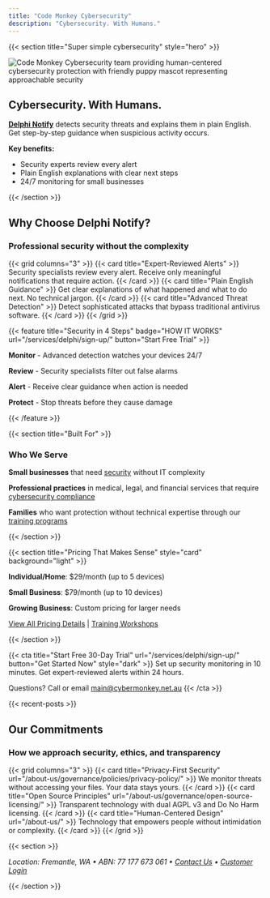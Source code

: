 ```yaml
---
title: "Code Monkey Cybersecurity"
description: "Cybersecurity. With Humans."
---
```


{{< section title="Super simple cybersecurity" style="hero" >}}

![Code Monkey Cybersecurity team providing human-centered cybersecurity protection with friendly puppy mascot representing approachable security](/images/cover_puppy_moni_monkey_optimized.jpg)

## Cybersecurity. With Humans.

**[Delphi Notify](/services/delphi/delphi-notify/)** detects security threats and explains them in plain English. Get step-by-step guidance when suspicious activity occurs.

**Key benefits:**
- Security experts review every alert
- Plain English explanations with clear next steps
- 24/7 monitoring for small businesses

{{< /section >}}

## Why Choose Delphi Notify?
### Professional security without the complexity

{{< grid columns="3" >}}
  {{< card title="Expert-Reviewed Alerts" >}}
Security specialists review every alert. Receive only meaningful notifications that require action.
  {{< /card >}}
  {{< card title="Plain English Guidance" >}}
Get clear explanations of what happened and what to do next. No technical jargon.
  {{< /card >}}
  {{< card title="Advanced Threat Detection" >}}
Detect sophisticated attacks that bypass traditional antivirus software.
  {{< /card >}}
{{< /grid >}}

{{< feature title="Security in 4 Steps" badge="HOW IT WORKS" url="/services/delphi/sign-up/" button="Start Free Trial" >}}

**Monitor** - Advanced detection watches your devices 24/7

**Review** - Security specialists filter out false alarms

**Alert** - Receive clear guidance when action is needed

**Protect** - Stop threats before they cause damage

{{< /feature >}}

{{< section title="Built For" >}}

### Who We Serve

**Small businesses** that need [security](/services/delphi/) without IT complexity

**Professional practices** in medical, legal, and financial services that require [cybersecurity compliance](/company/governance/)

**Families** who want protection without technical expertise through our [training programs](/services/phishing-simulation/training/)

{{< /section >}}

{{< section title="Pricing That Makes Sense" style="card" background="light" >}}

**Individual/Home**: $29/month (up to 5 devices)

**Small Business**: $79/month (up to 10 devices)

**Growing Business**: Custom pricing for larger needs

[View All Pricing Details](/pricing/) | [Training Workshops](/services/phishing-simulation/training/)

{{< /section >}}

{{< cta 
  title="Start Free 30-Day Trial" 
  url="/services/delphi/sign-up/" 
  button="Get Started Now"
  style="dark" >}}
Set up security monitoring in 10 minutes. Get expert-reviewed alerts within 24 hours.

Questions? Call or email main@cybermonkey.net.au
{{< /cta >}}

{{< recent-posts >}}

## Our Commitments
### How we approach security, ethics, and transparency

{{< grid columns="3" >}}
  {{< card 
    title="Privacy-First Security" 
    url="/about-us/governance/policies/privacy-policy/" >}}
We monitor threats without accessing your files. Your data stays yours.
  {{< /card >}}
  {{< card 
    title="Open Source Principles" 
    url="/about-us/governance/open-source-licensing/" >}}
Transparent technology with dual AGPL v3 and Do No Harm licensing.
  {{< /card >}}
  {{< card 
    title="Human-Centered Design" 
    url="/about-us/" >}}
Technology that empowers people without intimidation or complexity.
  {{< /card >}}
{{< /grid >}}

{{< section >}}

*Location: Fremantle, WA • ABN: 77 177 673 061 • [Contact Us](/company/contact/) • [Customer Login](/company/customer-login/)*

{{< /section >}}